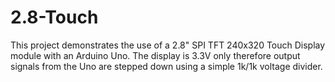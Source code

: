 # 2.8-Touch
This project demonstrates the use of a 2.8" SPI TFT 240x320 Touch Display module with an Arduino Uno.
The display is 3.3V only therefore output signals from the Uno are stepped down using a simple 1k/1k
voltage divider.
